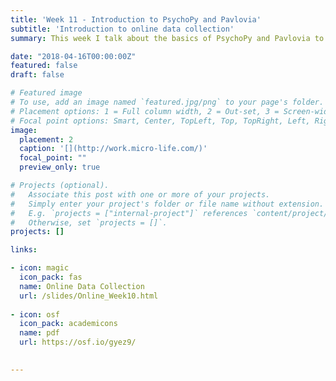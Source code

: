 ```yaml
---
title: 'Week 11 - Introduction to PsychoPy and Pavlovia'
subtitle: 'Introduction to online data collection'
summary: This week I talk about the basics of PsychoPy and Pavlovia to help prepare groups for working on their projects. 

date: "2018-04-16T00:00:00Z"
featured: false
draft: false

# Featured image
# To use, add an image named `featured.jpg/png` to your page's folder.
# Placement options: 1 = Full column width, 2 = Out-set, 3 = Screen-width
# Focal point options: Smart, Center, TopLeft, Top, TopRight, Left, Right, BottomLeft, Bottom, BottomRight
image:
  placement: 2
  caption: '[](http://work.micro-life.com/)'
  focal_point: ""
  preview_only: true

# Projects (optional).
#   Associate this post with one or more of your projects.
#   Simply enter your project's folder or file name without extension.
#   E.g. `projects = ["internal-project"]` references `content/project/deep-learning/index.md`.
#   Otherwise, set `projects = []`.
projects: []

links:

- icon: magic
  icon_pack: fas
  name: Online Data Collection
  url: /slides/Online_Week10.html
  
- icon: osf
  icon_pack: academicons
  name: pdf
  url: https://osf.io/gyez9/
  

---
```


